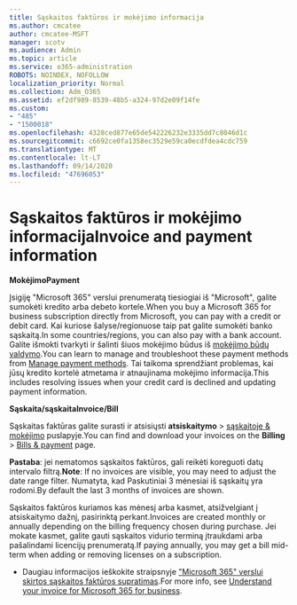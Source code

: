 ```yaml
---
title: Sąskaitos faktūros ir mokėjimo informacija
ms.author: cmcatee
author: cmcatee-MSFT
manager: scotv
ms.audience: Admin
ms.topic: article
ms.service: o365-administration
ROBOTS: NOINDEX, NOFOLLOW
localization_priority: Normal
ms.collection: Adm_O365
ms.assetid: ef2df989-8539-48b5-a324-97d2e09f14fe
ms.custom:
- "485"
- "1500018"
ms.openlocfilehash: 4328ced877e65de542226232e3335dd7c8046d1c
ms.sourcegitcommit: c6692ce0fa1358ec3529e59ca0ecdfdea4cdc759
ms.translationtype: MT
ms.contentlocale: lt-LT
ms.lasthandoff: 09/14/2020
ms.locfileid: "47696053"
---
```

# <a name="invoice-and-payment-information"></a><span data-ttu-id="c8dc2-102">Sąskaitos faktūros ir mokėjimo informacija</span><span class="sxs-lookup"><span data-stu-id="c8dc2-102">Invoice and payment information</span></span>

<span data-ttu-id="c8dc2-103">**Mokėjimo**</span><span class="sxs-lookup"><span data-stu-id="c8dc2-103">**Payment**</span></span>

<span data-ttu-id="c8dc2-104">Įsigiję "Microsoft 365" verslui prenumeratą tiesiogiai iš "Microsoft", galite sumokėti kredito arba debeto kortele.</span><span class="sxs-lookup"><span data-stu-id="c8dc2-104">When you buy a Microsoft 365 for business subscription directly from Microsoft, you can pay with a credit or debit card.</span></span>  <span data-ttu-id="c8dc2-105">Kai kuriose šalyse/regionuose taip pat galite sumokėti banko sąskaitą.</span><span class="sxs-lookup"><span data-stu-id="c8dc2-105">In some countries/regions, you can also pay with a bank account.</span></span>  <span data-ttu-id="c8dc2-106">Galite išmokti tvarkyti ir šalinti šiuos mokėjimo būdus iš [mokėjimo būdų valdymo](https://docs.microsoft.com/microsoft-365/commerce/billing-and-payments/manage-payment-methods).</span><span class="sxs-lookup"><span data-stu-id="c8dc2-106">You can learn to manage and troubleshoot these payment methods from [Manage payment methods](https://docs.microsoft.com/microsoft-365/commerce/billing-and-payments/manage-payment-methods).</span></span> <span data-ttu-id="c8dc2-107">Tai taikoma sprendžiant problemas, kai jūsų kredito kortelė atmetama ir atnaujinama mokėjimo informacija.</span><span class="sxs-lookup"><span data-stu-id="c8dc2-107">This includes resolving issues when your credit card is declined and updating payment information.</span></span>

<span data-ttu-id="c8dc2-108">**Sąskaita/sąskaita**</span><span class="sxs-lookup"><span data-stu-id="c8dc2-108">**Invoice/Bill**</span></span>

<span data-ttu-id="c8dc2-109">Sąskaitas faktūras galite surasti ir atsisiųsti **atsiskaitymo**  >  [sąskaitoje & mokėjimo](https://go.microsoft.com/fwlink/p/?linkid=848039) puslapyje.</span><span class="sxs-lookup"><span data-stu-id="c8dc2-109">You can find and download your invoices on the **Billing** > [Bills & payment](https://go.microsoft.com/fwlink/p/?linkid=848039) page.</span></span>  

<span data-ttu-id="c8dc2-110">**Pastaba**: jei nematomos sąskaitos faktūros, gali reikėti koreguoti datų intervalo filtrą.</span><span class="sxs-lookup"><span data-stu-id="c8dc2-110">**Note**: If no invoices are visible, you may need to adjust the date range filter.</span></span>  <span data-ttu-id="c8dc2-111">Numatyta, kad Paskutiniai 3 mėnesiai iš sąskaitų yra rodomi.</span><span class="sxs-lookup"><span data-stu-id="c8dc2-111">By default the last 3 months of invoices are shown.</span></span>

<span data-ttu-id="c8dc2-112">Sąskaitos faktūros kuriamos kas mėnesį arba kasmet, atsižvelgiant į atsiskaitymo dažnį, pasirinktą perkant.</span><span class="sxs-lookup"><span data-stu-id="c8dc2-112">Invoices are created monthly or annually depending on the billing frequency chosen during purchase.</span></span>  <span data-ttu-id="c8dc2-113">Jei mokate kasmet, galite gauti sąskaitos vidurio terminą įtraukdami arba pašalindami licencijų prenumeratą.</span><span class="sxs-lookup"><span data-stu-id="c8dc2-113">If paying annually, you may get a bill mid-term when adding or removing licenses on a subscription.</span></span>

- <span data-ttu-id="c8dc2-114">Daugiau informacijos ieškokite straipsnyje ["Microsoft 365" verslui skirtos sąskaitos faktūros supratimas](https://docs.microsoft.com/microsoft-365/commerce/billing-and-payments/understand-your-invoice2).</span><span class="sxs-lookup"><span data-stu-id="c8dc2-114">For more info, see [Understand your invoice for Microsoft 365 for business](https://docs.microsoft.com/microsoft-365/commerce/billing-and-payments/understand-your-invoice2).</span></span>